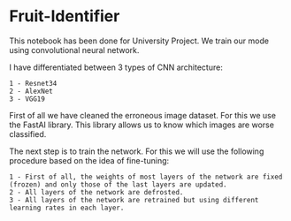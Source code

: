 # Fruit-Identifier

This notebook has been done for University Project. We train our mode using convolutional neural network. 

I have differentiated between 3 types of CNN architecture:

    1 - Resnet34
    2 - AlexNet
    3 - VGG19

First of all we have cleaned the erroneous image dataset. For this we use the FastAI library. This library allows us to know which images are worse classified.

The next step is to train the network. For this we will use the following procedure based on the idea of fine-tuning:

    1 - First of all, the weights of most layers of the network are fixed (frozen) and only those of the last layers are updated.
    2 - All layers of the network are defrosted.
    3 - All layers of the network are retrained but using different learning rates in each layer.
